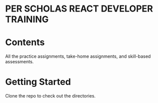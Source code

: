 # PER SCHOLAS REACT DEVELOPER TRAINING

# Contents
All the practice assignments, take-home assignments, and skill-based assessments.

# Getting Started
Clone the repo to check out the directories.


